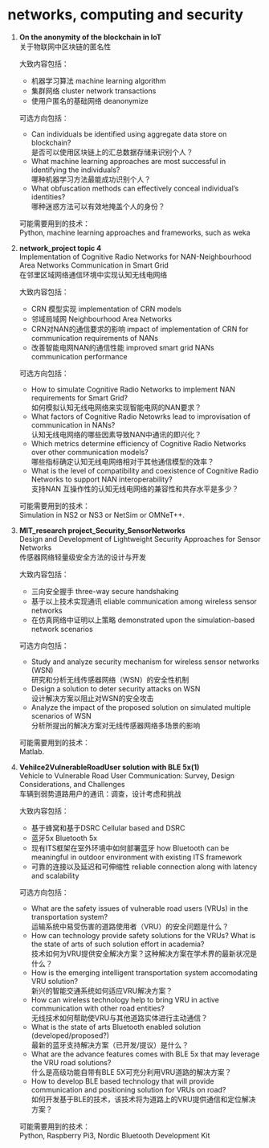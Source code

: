 # networks, computing and security

1. **On the anonymity of the blockchain in IoT**    
    关于物联网中区块链的匿名性  
      
    大致内容包括：
    + 机器学习算法 machine learning algorithm
    + 集群网络 cluster network transactions
    + 使用户匿名的基础网络 deanonymize
      
    可选方向包括：
    + Can individuals be identified using aggregate data store on blockchain?  
    是否可以使用区块链上的汇总数据存储来识别个人？
    + What machine learning approaches are most successful in identifying the individuals?  
    哪种机器学习方法最能成功识别个人？
    + What obfuscation methods can effectively conceal individual’s identities?  
    哪种迷惑方法可以有效地掩盖个人的身份？
      
    可能需要用到的技术：  
    Python, machine learning approaches and frameworks, such as weka

2. **network_project topic 4**  
    Implementation of Cognitive Radio Networks for NAN-Neighbourhood Area Networks Communication in Smart Grid  
    在邻里区域网络通信环境中实现认知无线电网络  
      
    大致内容包括：
    + CRN 模型实现 implementation of CRN models
    + 邻域局域网 Neighbourhood Area Networks
    + CRN对NAN的通信要求的影响 impact of implementation of CRN for communication requirements of NANs
    + 改善智能电网NAN的通信性能 improved smart grid NANs communication performance
      
    可选方向包括：
    + How to simulate Cognitive Radio Networks to implement NAN requirements for Smart Grid?  
    如何模拟认知无线电网络来实现智能电网的NAN要求？
    + What factors of Cognitive Radio Netowrks lead to improvisation of communication in NANs?   
    认知无线电网络的哪些因素导致NAN中通讯的即兴化？
    + Which metrics determine efficiency of Cognitive Radio Networks over other communication models?   
    哪些指标确定认知无线电网络相对于其他通信模型的效率？
    + What is the level of compatibility and coexistence of Cognitive Radio Networks to support NAN interoperability?   
    支持NAN 互操作性的认知无线电网络的兼容性和共存水平是多少？
      
    可能需要用到的技术：  
    Simulation in NS2 or NS3 or NetSim or OMNeT++. 

3. **MIT_research project_Security_SensorNetworks**  
    Design and Development of Lightweight Security Approaches for Sensor Networks  
    传感器网络轻量级安全方法的设计与开发  
      
    大致内容包括：
    + 三向安全握手 three-way secure handshaking
    + 基于以上技术实现通讯 eliable communication among wireless sensor networks
    + 在仿真网络中证明以上策略 demonstrated upon the simulation-based network scenarios
      
    可选方向包括：
    + Study and analyze security mechanism for wireless sensor networks (WSN)  
    研究和分析无线传感器网络（WSN）的安全性机制
    + Design a solution to deter security attacks on WSN   
    设计解决方案以阻止对WSN的安全攻击
    + Analyze the impact of the proposed solution on simulated multiple scenarios of WSN   
    分析所提出的解决方案对无线传感器网络多场景的影响
      
    可能需要用到的技术：  
    Matlab. 
    
4. **Vehilce2VulnerableRoadUser solution with BLE 5x(1)**  
    Vehicle to Vulnerable Road User Communication: Survey, Design Considerations, and Challenges  
    车辆到弱势道路用户的通讯：调查，设计考虑和挑战  
      
    大致内容包括：
    + 基于蜂窝和基于DSRC  Cellular based and DSRC
    + 蓝牙5x Bluetooth 5x
    + 现有ITS框架在室外环境中如何部署蓝牙  how Bluetooth can be meaningful in outdoor environment with existing ITS framework
    + 可靠的连接以及延迟和可伸缩性  reliable connection along with latency and scalability
      
    可选方向包括：
    + What are the safety issues of vulnerable road users (VRUs) in the transportation system?  
    运输系统中易受伤害的道路使用者（VRU）的安全问题是什么？
    + How can technology provide safety solutions for the VRUs? What is the state of arts of such solution effort in academia?   
    技术如何为VRU提供安全解决方案？这种解决方案在学术界的最新状况是什么？
    + How is the emerging intelligent transportation system accomodating VRU solution?   
    新兴的智能交通系统如何适应VRU解决方案？
    + How can wireless technology help to bring VRU in active communication with other road entities?  
    无线技术如何帮助使VRU与其他道路实体进行主动通信？
    + What is the state of arts Bluetooth enabled solution (developed/proposed?)  
    最新的蓝牙支持解决方案（已开发/提议）是什么？
    + What are the advance features comes with BLE 5x that may leverage the VRU road solutions?  
    什么是高级功能自带有BLE 5X可充分利用VRU道路的解决方案？
    + How to develop BLE based technology that will provide communication and positioning solution for VRUs on road?  
    如何开发基于BLE的技术，该技术将为道路上的VRU提供通信和定位解决方案？
      
    可能需要用到的技术：  
    Python, Raspberry Pi3, Nordic Bluetooth Development Kit 